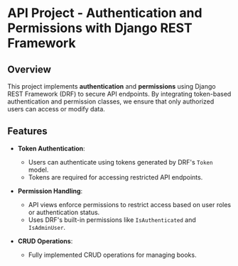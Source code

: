 # API Project - Authentication and Permissions with Django REST Framework

## Overview

This project implements **authentication** and **permissions** using Django REST Framework (DRF) to secure API endpoints. By integrating token-based authentication and permission classes, we ensure that only authorized users can access or modify data.

## Features

- **Token Authentication**:
  - Users can authenticate using tokens generated by DRF's `Token` model.
  - Tokens are required for accessing restricted API endpoints.
  
- **Permission Handling**:
  - API views enforce permissions to restrict access based on user roles or authentication status.
  - Uses DRF's built-in permissions like `IsAuthenticated` and `IsAdminUser`.

- **CRUD Operations**:
  - Fully implemented CRUD operations for managing books.